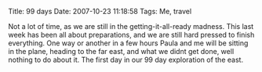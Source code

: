 Title: 99 days
Date: 2007-10-23 11:18:58
Tags: Me, travel

Not a lot of time, as we are still in the getting-it-all-ready madness. This
last week has been all about preparations, and we are still hard pressed to
finish everything. One way or another in a few hours Paula and me will be
sitting in the plane, heading to the far east, and what we didnt get done,
well nothing to do about it. The first day in our 99 day exploration of the
east.

